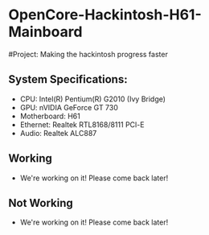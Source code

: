 # OpenCore-Hackintosh-H61-Mainboard
#Project: Making the hackintosh progress faster

## System Specifications:
- CPU: Intel(R) Pentium(R) G2010 (Ivy Bridge)
- GPU: nVIDIA GeForce GT 730
- Motherboard: H61
- Ethernet: Realtek RTL8168/8111 PCl-E
- Audio: Realtek ALC887

## Working
- We're working on it! Please come back later!

## Not Working
- We're working on it! Please come back later!
